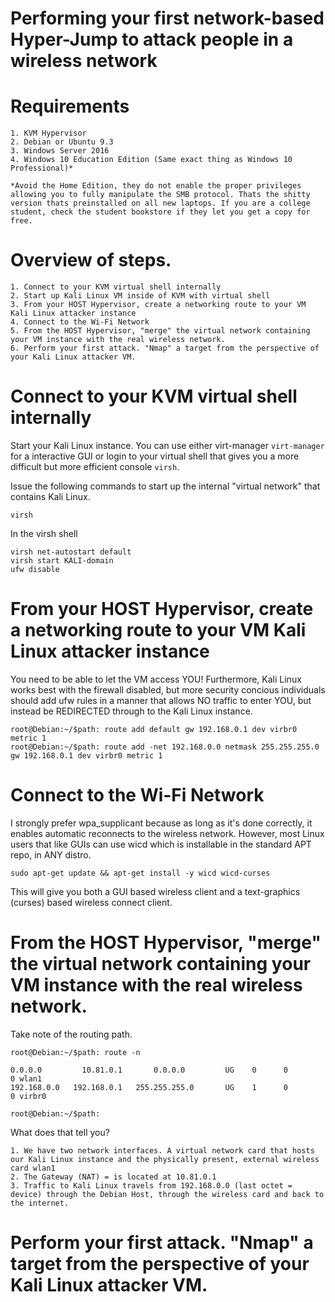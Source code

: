 # Performing your first network-based Hyper-Jump to attack people in a wireless network


# Requirements

```
1. KVM Hypervisor
2. Debian or Ubuntu 9.3
3. Windows Server 2016
4. Windows 10 Education Edition (Same exact thing as Windows 10 Professional)*

*Avoid the Home Edition, they do not enable the proper privileges allowing you to fully manipulate the SMB protocol. Thats the shitty version thats preinstalled on all new laptops. If you are a college student, check the student bookstore if they let you get a copy for free.

```

# Overview of steps.

	1. Connect to your KVM virtual shell internally
	2. Start up Kali Linux VM inside of KVM with virtual shell
	3. From your HOST Hypervisor, create a networking route to your VM Kali Linux attacker instance
	4. Connect to the Wi-Fi Network
	5. From the HOST Hypervisor, "merge" the virtual network containing your VM instance with the real wireless network.
	6. Perform your first attack. "Nmap" a target from the perspective of your Kali Linux attacker VM.

# Connect to your KVM virtual shell internally

Start your Kali Linux instance. You can use either virt-manager ```virt-manager``` for a interactive GUI or login to your virtual shell that gives you a more difficult but more efficient console ```virsh```.

Issue the following commands to start up the internal "virtual network" that contains Kali Linux.

```
virsh
```
In the virsh shell

```
virsh net-autostart default
virsh start KALI-domain
ufw disable
```

# From your HOST Hypervisor, create a networking route to your VM Kali Linux attacker instance

You need to be able to let the VM access YOU! Furthermore, Kali Linux works best with the firewall disabled, but more security concious individuals should add ufw rules in a manner that allows NO traffic to enter YOU, but instead be REDIRECTED through to the Kali Linux instance.
```
root@Debian:~/$path: route add default gw 192.168.0.1 dev virbr0 metric 1
root@Debian:~/$path: route add -net 192.168.0.0 netmask 255.255.255.0 gw 192.168.0.1 dev virbr0 metric 1
```
# Connect to the Wi-Fi Network

I strongly prefer wpa_supplicant because as long as it's done correctly, it enables automatic reconnects to the wireless network. However, most Linux users that like GUIs can use wicd which is installable in the standard APT repo, in ANY distro.

```
sudo apt-get update && apt-get install -y wicd wicd-curses
```

This will give you both a GUI based wireless client and a text-graphics (curses) based wireless connect client.


# From the HOST Hypervisor, "merge" the virtual network containing your VM instance with the real wireless network.

Take note of the routing path. 
```
root@Debian:~/$path: route -n

0.0.0.0         10.81.0.1       0.0.0.0         UG    0      0        0 wlan1
192.168.0.0   192.168.0.1   255.255.255.0   	UG    1      0        0 virbr0

root@Debian:~/$path: 
```

What does that tell you?

	1. We have two network interfaces. A virtual network card that hosts our Kali Linux instance and the physically present, external wireless card wlan1
	2. The Gateway (NAT) = is located at 10.81.0.1
	3. Traffic to Kali Linux travels from 192.168.0.0 (last octet = device) through the Debian Host, through the wireless card and back to the internet.
	
# Perform your first attack. "Nmap" a target from the perspective of your Kali Linux attacker VM.
